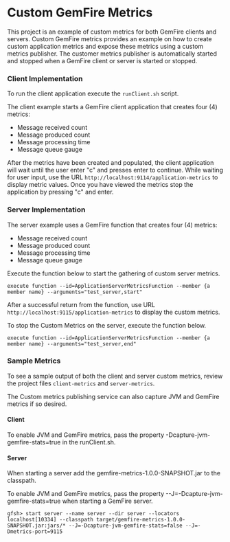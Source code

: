 # Custom GemFire Metrics

This project is an example of custom metrics for both GemFire clients and servers.
Custom GemFire metrics provides an example on how to create custom application metrics and expose these
metrics using a custom metrics publisher. The customer metrics publisher is automatically started and stopped when a GemFire client
or server is started or stopped.

### Client Implementation
To run the client application execute the `runClient.sh` script.

The client example starts a GemFire client application that creates four (4) metrics:

* Message received count
* Message produced count
* Message processing time
* Message queue gauge

After the metrics have been created and populated, the client application will wait until the user enter
"c" and presses enter to continue. While waiting for user input, use the URL 
`http://localhost:9114/application-metrics` to display metric values. Once
you have viewed the metrics stop the application by pressing "c" and enter.

### Server Implementation

The server example uses a GemFire function that creates four (4) metrics:

* Message received count
* Message produced count
* Message processing time
* Message queue gauge

Execute the function below to start the gathering of custom server metrics.

`execute function --id=ApplicationServerMetricsFunction --member {a member name} --arguments="test_server,start"`

After a successful return from the function, use URL `http://localhost:9115/application-metrics` to display the custom metrics.

To stop the Custom Metrics on the server, execute the function below.

`execute function --id=ApplicationServerMetricsFunction --member {a member name} --arguments="test_server,end"`

### Sample Metrics

To see a sample output of both the client and server custom metrics, review the project files `client-metrics` and `server-metrics`.

The Custom metrics publishing service can also capture JVM and GemFire metrics if so desired. 

#### Client

To enable JVM and GemFire metrics, pass the property -Dcapture-jvm-gemfire-stats=true in the runClient.sh.

#### Server

When starting a server add the gemfire-metrics-1.0.0-SNAPSHOT.jar to the classpath.

To enable JVM and GemFire metrics, pass the property --J=-Dcapture-jvm-gemfire-stats=true when starting a GemFire server.

`gfsh> start server --name server --dir server --locators localhost[10334] --classpath target/gemfire-metrics-1.0.0-SNAPSHOT.jar:jars/* --J=-Dcapture-jvm-gemfire-stats=false --J=-Dmetrics-port=9115`